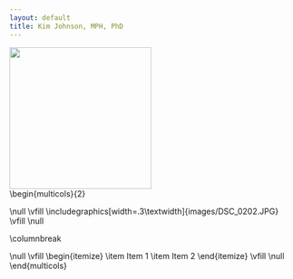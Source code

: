 ```yaml
---
layout: default
title: Kim Johnson, MPH, PhD
---
```


<div align="left"><img src="{{ site.baseurl }}/images/DSC_0202.JPG" width="250px"></div>
\begin{multicols}{2}

  \null \vfill
  \includegraphics[width=.3\textwidth]{images/DSC_0202.JPG}
  \vfill \null

\columnbreak

  \null \vfill
  \begin{itemize}
    \item Item 1
    \item Item 2
  \end{itemize}
  \vfill \null
\end{multicols}
